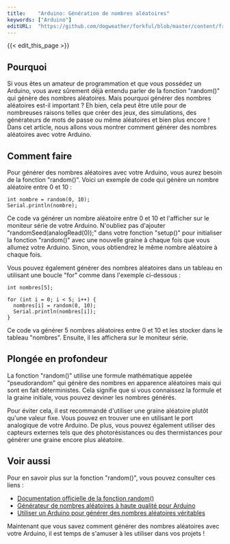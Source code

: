 ```yaml
---
title:    "Arduino: Génération de nombres aléatoires"
keywords: ["Arduino"]
editURL:  "https://github.com/dogweather/forkful/blob/master/content/fr/arduino/generating-random-numbers.md"
---
```


{{< edit_this_page >}}

## Pourquoi

Si vous êtes un amateur de programmation et que vous possédez un Arduino, vous avez sûrement déjà entendu parler de la fonction "random()" qui génère des nombres aléatoires. Mais pourquoi générer des nombres aléatoires est-il important ? Eh bien, cela peut être utile pour de nombreuses raisons telles que créer des jeux, des simulations, des générateurs de mots de passe ou même aléatoires et bien plus encore ! Dans cet article, nous allons vous montrer comment générer des nombres aléatoires avec votre Arduino.

## Comment faire

Pour générer des nombres aléatoires avec votre Arduino, vous aurez besoin de la fonction "random()". Voici un exemple de code qui génère un nombre aléatoire entre 0 et 10 :

```Arduino
int nombre = random(0, 10);
Serial.println(nombre);
```

Ce code va générer un nombre aléatoire entre 0 et 10 et l'afficher sur le moniteur série de votre Arduino. N'oubliez pas d'ajouter "randomSeed(analogRead(0));" dans votre fonction "setup()" pour initialiser la fonction "random()" avec une nouvelle graine à chaque fois que vous allumez votre Arduino. Sinon, vous obtiendrez le même nombre aléatoire à chaque fois.

Vous pouvez également générer des nombres aléatoires dans un tableau en utilisant une boucle "for" comme dans l'exemple ci-dessous :

```Arduino
int nombres[5];

for (int i = 0; i < 5; i++) {
  nombres[i] = random(0, 10);
  Serial.println(nombres[i]);
}
```

Ce code va générer 5 nombres aléatoires entre 0 et 10 et les stocker dans le tableau "nombres". Ensuite, il les affichera sur le moniteur série.

## Plongée en profondeur

La fonction "random()" utilise une formule mathématique appelée "pseudorandom" qui génère des nombres en apparence aléatoires mais qui sont en fait déterministes. Cela signifie que si vous connaissez la formule et la graine initiale, vous pouvez deviner les nombres générés.

Pour éviter cela, il est recommandé d'utiliser une graine aléatoire plutôt qu'une valeur fixe. Vous pouvez en trouver une en utilisant le port analogique de votre Arduino. De plus, vous pouvez également utiliser des capteurs externes tels que des photorésistances ou des thermistances pour générer une graine encore plus aléatoire.

## Voir aussi

Pour en savoir plus sur la fonction "random()", vous pouvez consulter ces liens :

- [Documentation officielle de la fonction random()](https://www.arduino.cc/reference/en/language/functions/random-numbers/random/ "Documentation officielle de la fonction random()")
- [Générateur de nombres aléatoires à haute qualité pour Arduino](https://ntrs.nasa.gov/search.jsp?R=20150000620 "Générateur de nombres aléatoires à haute qualité pour Arduino")
- [Utiliser un Arduino pour générer des nombres aléatoires véritables](https://learn.adafruit.com/random-awesomeness-with-an-arduino/using-the-arduino-to-actually-make-real-random-numbers "Utiliser un Arduino pour générer des nombres aléatoires véritables")

Maintenant que vous savez comment générer des nombres aléatoires avec votre Arduino, il est temps de s'amuser à les utiliser dans vos projets !